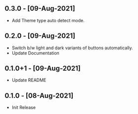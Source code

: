 ## 0.3.0 - [09-Aug-2021]

* Add Theme type auto detect mode.

## 0.2.0 - [09-Aug-2021]

* Switch b/w light and dark variants of buttons automatically.
* Update Documentation

## 0.1.0+1 - [09-Aug-2021]

* Update README

## 0.1.0 - [08-Aug-2021]

* Init Release
